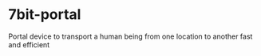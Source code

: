 7bit-portal
===========

Portal device to transport a human being from one location to another fast and efficient
